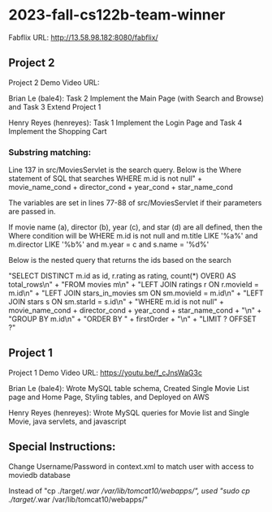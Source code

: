 # 2023-fall-cs122b-team-winner

Fabflix URL: http://13.58.98.182:8080/fabflix/

## Project 2
Project 2 Demo Video URL: 

Brian Le (bale4): Task 2 Implement the Main Page (with Search and Browse) and Task 3 Extend Project 1

Henry Reyes (henreyes): Task 1 Implement the Login Page and Task 4 Implement the Shopping Cart

### Substring matching:
Line 137 in src/MoviesServlet is the search query. Below is the Where statement of SQL that searches
    WHERE m.id is not null" + movie_name_cond + director_cond + year_cond + star_name_cond

The variables are set in lines 77-88 of src/MoviesServlet if their parameters are passed in. 

If movie name (a), director (b), year (c), and star (d) are all defined, then the Where condition will be
    WHERE m.id is not null and m.title LIKE '%a%' and m.director LIKE '%b%' and m.year = c and s.name = '%d%'

Below is the nested query that returns the ids based on the search 

"SELECT DISTINCT m.id as id, r.rating as rating, count(*) OVER() AS total_rows\n" +
"FROM movies m\n" +
"LEFT JOIN ratings r ON r.movieId = m.id\n" +
"LEFT JOIN stars_in_movies sm ON sm.movieId = m.id\n" +
"LEFT JOIN stars s ON sm.starId = s.id\n" +
"WHERE m.id is not null" + movie_name_cond + director_cond + year_cond + star_name_cond + "\n" +
"GROUP BY m.id\n" +
"ORDER BY " + firstOrder + "\n" +
"LIMIT ? OFFSET ?"


## Project 1
Project 1 Demo Video URL: https://youtu.be/f_cJnsWaG3c

Brian Le (bale4): Wrote MySQL table schema, Created Single Movie List page and Home Page, Styling tables, and Deployed on AWS

Henry Reyes (henreyes): Wrote MySQL queries for Movie list and Single Movie, java servlets, and javascript 



## Special Instructions: 

Change Username/Password in context.xml to match user with access to moviedb database


Instead of "cp ./target/*.war /var/lib/tomcat10/webapps/", used "sudo cp ./target/*.war /var/lib/tomcat10/webapps/"
